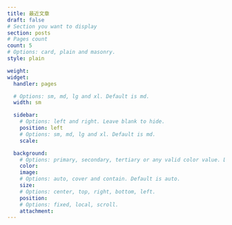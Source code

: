 ```yaml
---
title: 最近文章
draft: false
# Section you want to display
section: posts
# Pages count
count: 5
# Options: card, plain and masonry.
style: plain

weight:
widget:
  handler: pages

  # Options: sm, md, lg and xl. Default is md.
  width: sm

  sidebar:
    # Options: left and right. Leave blank to hide.
    position: left
    # Options: sm, md, lg and xl. Default is md.
    scale:

  background:
    # Options: primary, secondary, tertiary or any valid color value. Default is primary.
    color:
    image:
    # Options: auto, cover and contain. Default is auto.
    size:
    # Options: center, top, right, bottom, left.
    position:
    # Options: fixed, local, scroll.
    attachment: 
---
```

